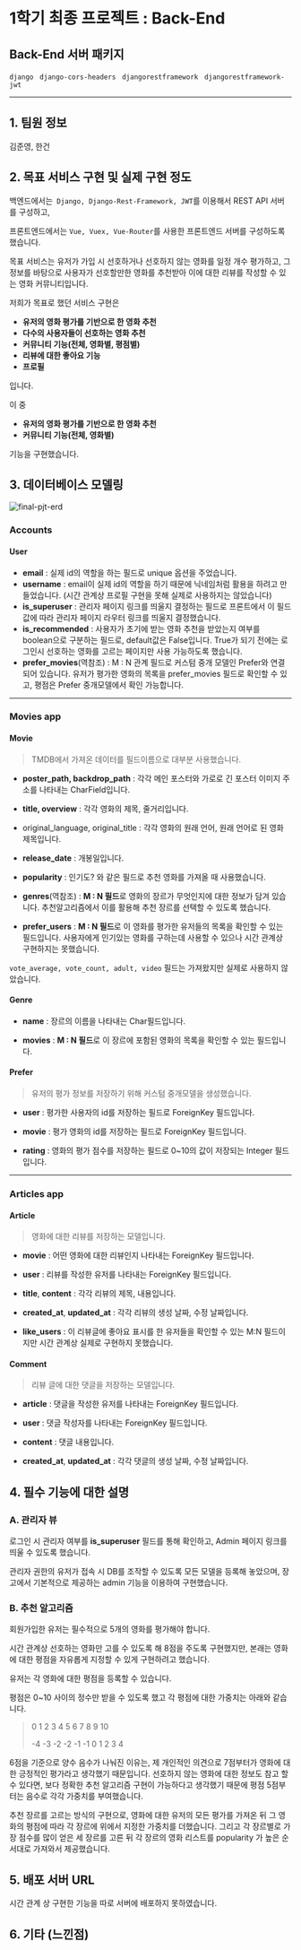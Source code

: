 # 1학기 최종 프로젝트 : Back-End


## Back-End 서버 패키지

``django ``
``django-cors-headers ``
``djangorestframework ``
``djangorestframework-jwt``



---

## 1. 팀원 정보

김준영, 한건



## 2. 목표 서비스 구현 및 실제 구현 정도

백엔드에서는`` Django, Django-Rest-Framework, JWT``를 이용해서 REST API 서버를 구성하고, 

프론트엔드에서는 ``Vue, Vuex, Vue-Router``를 사용한 프론트엔드 서버를 구성하도록 했습니다.

목표 서비스는 유저가 가입 시 선호하거나 선호하지 않는 영화를 일정 개수 평가하고, 그 정보를 바탕으로 사용자가 선호할만한 영화를 추천받아 이에 대한 리뷰를 작성할 수 있는 영화 커뮤니티입니다.

저희가 목표로 했던 서비스 구현은 

- **유저의 영화 평가를 기반으로 한 영화 추천**
- **다수의 사용자들이 선호하는 영화 추천**
- **커뮤니티 기능(전체, 영화별, 평점별)**
- **리뷰에 대한 좋아요 기능**
- **프로필**

입니다.

이 중

- **유저의 영화 평가를 기반으로 한 영화 추천**
- **커뮤니티 기능(전체, 영화별)**

기능을 구현했습니다.




## 3. 데이터베이스 모델링

![final-pjt-erd](README.assets/final-pjt-erd.png)



### Accounts 

#### User

- **email** : 실제 id의 역할을 하는 필드로 unique 옵션을 주었습니다.
- **username** : email이 실제 id의 역할을 하기 때문에 닉네임처럼 활용을 하려고 만들었습니다. (시간 관계상 프로필 구현을 못해 실제로 사용하지는 않았습니다)
- **is_superuser** : 관리자 페이지 링크를 띄울지 결정하는 필드로 프론트에서 이 필드값에 따라 관리자 페이지 라우터 링크를 띄울지 결정했습니다.
- **is_recommended** : 사용자가 초기에 받는 영화 추천을 받았는지 여부를 boolean으로 구분하는 필드로, default값은 False입니다. True가 되기 전에는 로그인시 선호하는 영화를 고르는 페이지만 사용 가능하도록 했습니다.
- **prefer_movies**(역참조) : M : N 관계 필드로 커스텀 중개 모델인 Prefer와 연결되어 있습니다. 유저가 평가한 영화의 목록을 prefer_movies 필드로 확인할 수 있고, 평점은 Prefer 중개모델에서 확인 가능합니다.



---

### Movies app

#### Movie

> TMDB에서 가져온 데이터를 필드이름으로 대부분 사용했습니다.

- **poster_path, backdrop_path** : 각각 메인 포스터와 가로로 긴 포스터 이미지 주소를 나타내는 CharField입니다.

- **title, overview**  : 각각 영화의 제목, 줄거리입니다.

- original_language, original_title : 각각 영화의 원래 언어, 원래 언어로 된 영화 제목입니다.

- **release_date** : 개봉일입니다.

- **popularity** : 인기도? 와 같은 필드로 추천 영화를 가져올 때 사용했습니다.

- **genres**(역참조) :  **M : N 필드**로 영화의 장르가 무엇인지에 대한 정보가 담겨 있습니다. 추천알고리즘에서 이를 활용해 추천 장르를 선택할 수 있도록 했습니다.

- **prefer_users** : **M : N 필드**로 이 영화를 평가한 유저들의 목록을 확인할 수 있는 필드입니다. 사용자에게 인기있는 영화를 구하는데 사용할 수 있으나 시간 관계상 구현하지는 못했습니다.

 ``vote_average, vote_count, adult, video`` 필드는 가져왔지만 실제로 사용하지 않았습니다.



#### Genre

- **name** : 장르의 이름을 나타내는 Char필드입니다.

- **movies** : **M : N 필드**로 이 장르에 포함된 영화의 목록을 확인할 수 있는 필드입니다.



#### Prefer

> 유저의 평가 정보를 저장하기 위해 커스텀 중개모델을 생성했습니다.

- **user** : 평가한 사용자의 id를 저장하는 필드로 ForeignKey 필드입니다.

- **movie** : 평가 영화의 id를 저장하는 필드로 ForeignKey 필드입니다.

- **rating** : 영화의 평가 점수를 저장하는 필드로 0~10의 값이 저장되는 Integer 필드입니다.









---

### Articles app



#### Article

> 영화에 대한 리뷰를 저장하는 모델입니다.

- **movie** : 어떤 영화에 대한 리뷰인지 나타내는 ForeignKey 필드입니다.
- **user** : 리뷰를 작성한 유저를 나타내는 ForeignKey 필드입니다.
- **title**, **content** : 각각 리뷰의 제목, 내용입니다.
- **created_at**, **updated_at** : 각각 리뷰의 생성 날짜, 수정 날짜입니다.

- **like_users** : 이 리뷰글에 좋아요 표시를 한 유저들을 확인할 수 있는 M:N 필드이지만 시간 관계상 실제로 구현하지 못했습니다.

#### Comment

> 리뷰 글에 대한 댓글을 저장하는  모델입니다.

- **article** : 댓글을 작성한 유저를 나타내는 ForeignKey 필드입니다.
- **user** : 댓글 작성자를 나타내는 ForeignKey 필드입니다.
- **content** : 댓글 내용입니다.

- **created_at**, **updated_at** : 각각 댓글의 생성 날짜, 수정 날짜입니다.





## 4. 필수 기능에 대한 설명

### A. 관리자 뷰

로그인 시 관리자 여부를 **is_superuser** 필드를 통해 확인하고, Admin 페이지 링크를 띄울 수 있도록 했습니다.

관리자 권한의 유저가 접속 시 DB를 조작할 수 있도록 모든 모델을 등록해 놓았으며, 장고에서 기본적으로 제공하는 admin 기능을 이용하여 구현했습니다.



### B. 추천 알고리즘

회원가입한 유저는 필수적으로 5개의 영화를 평가해야 합니다. 

시간 관계상 선호하는 영화만 고를 수 있도록 해 8점을 주도록 구현했지만, 본래는 영화에 대한 평점을 자유롭게 지정할 수 있게 구현하려고 했습니다.

유저는 각 영화에 대한 평점을 등록할 수 있습니다.

평점은 0~10 사이의 정수만 받을 수 있도록 했고 각 평점에 대한 가중치는 아래와 같습니다.

> 0 1 2 3 4 5 6 7 8 9 10
>
> -4 -3 -2 -2 -1 -1 0 1 2 3 4

6점을 기준으로 양수 음수가 나눠진 이유는, 제 개인적인 의견으로 7점부터가 영화에 대한 긍정적인 평가라고 생각했기 때문입니다. 선호하지 않는 영화에 대한 정보도 참고 할 수 있다면, 보다 정확한 추천 알고리즘 구현이 가능하다고 생각했기 때문에 평점 5점부터는 음수로 각각 가중치를 부여했습니다.

추천 장르를 고르는 방식의 구현으로, 영화에 대한 유저의 모든 평가를 가져온 뒤 그 영화의 평점에 따라 각 장르에 위에서 지정한 가중치를 더했습니다. 그리고 각 장르별로 가장 점수를 많이 얻은 세 장르를 고른 뒤 각 장르의 영화 리스트를 popularity 가 높은 순서대로 가져와서 제공했습니다.



## 5. 배포 서버 URL

시간 관계 상 구현한 기능을 따로 서버에 배포하지 못하였습니다.



## 6. 기타 (느낀점)







